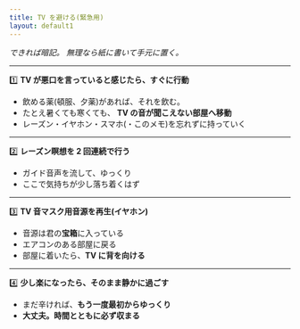```yaml
---
title: TV を避ける(緊急用)
layout: default1
---
```

*できれば暗記。*
*無理なら紙に書いて手元に置く。*

---

1️⃣ **TV が悪口を言っていると感じたら、すぐに行動**

* 飲める薬(頓服、夕薬)があれば、それを飲む。
* たとえ暑くても寒くても、
  **TV の音が聞こえない部屋へ移動**
* レーズン・イヤホン・スマホ(・このメモ)を忘れずに持っていく

---

2️⃣ **レーズン瞑想を 2 回連続で行う**

* ガイド音声を流して、ゆっくり
* ここで気持ちが少し落ち着くはず

---

3️⃣ **TV 音マスク用音源を再生(イヤホン)**

* 音源は君の**宝箱**に入っている
* エアコンのある部屋に戻る
* 部屋に着いたら、**TV に背を向ける**

---

4️⃣ **少し楽になったら、そのまま静かに過ごす**

* まだ辛ければ、**もう一度最初からゆっくり**
* **大丈夫。時間とともに必ず収まる**
